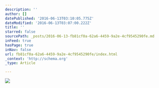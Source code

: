 ```yaml
---
description: ''
author: []
datePublished: '2016-06-13T03:10:05.775Z'
dateModified: '2016-06-13T03:07:00.222Z'
title: ''
starred: false
sourcePath: _posts/2016-06-13-fb81cf0a-62a6-4459-9a2e-4cf9545290fe.md
inFeed: true
hasPage: true
inNav: false
url: fb81cf0a-62a6-4459-9a2e-4cf9545290fe/index.html
_context: 'http://schema.org'
_type: Article

---
```

![](https://the-grid-user-content.s3-us-west-2.amazonaws.com/fa58d16a-5c8e-49f7-9ba8-b4207e245dab.jpg)